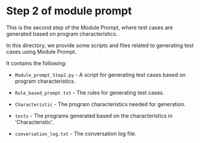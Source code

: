 # Step 2 of module prompt

This is the second step of the Module Prompt, where test cases are generated based on program characteristics.

In this directory, we provide some scripts and files related to generating test cases using Module Prompt.

It contains the following:

- `Module_prompt_Step2.py` - A script for generating test cases based on program characteristics.

- `Rule_based_prompt.txt` - The rules for generating test cases.

- `Characteristic` - The program characteristics needed for generation.

- `tests` - The programs generated based on the characteristics in 'Characteristic'.

- `conversation_log.txt` - The conversation log file.
